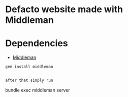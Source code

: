 Defacto website made with Middleman
=======

# Dependencies

* [Middleman](http://middlemanapp.com/)

```ruby
gem install middleman


after that simply run 


```
bundle exec middleman server

